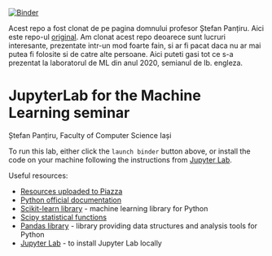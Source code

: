 
[![Binder](https://mybinder.org/badge_logo.svg)](https://mybinder.org/v2/gh/spantiru/companion-lab/master)


Acest repo a fost clonat de pe pagina domnului profesor Ștefan Panțiru. Aici este repo-ul [original](https://github.com/spantiru/companion-lab).
Am clonat acest repo deoarece sunt lucruri interesante, prezentate intr-un mod foarte fain, si ar fi pacat daca nu ar mai putea fi folosite si de catre alte persoane. 
Aici puteti gasi tot ce s-a prezentat la laboratorul de ML din anul 2020, semianul de lb. engleza.

# JupyterLab for the Machine Learning seminar

Ștefan Panțiru, Faculty of Computer Science Iași

To run this lab, either click the `launch binder` button above, or install the code on your machine following the instructions from [Jupyter Lab](https://jupyter.org/install).

Useful resources:
* [Resources uploaded to Piazza](https://piazza.com/info.uaic.ro/fall2020/fiiml2020f/resources)
* [Python official documentation](https://docs.python.org/3.8/library/index.html)
* [Scikit-learn library](https://scikit-learn.org/stable/getting_started.html) - machine learning library for Python
* [Scipy statistical functions](https://docs.scipy.org/doc/scipy/reference/stats.html)
* [Pandas library](https://pandas.pydata.org/docs/reference/index.html) - library providing data structures and analysis tools for Python
* [Jupyter Lab](https://jupyter.org/install) - to install Jupyter Lab locally
